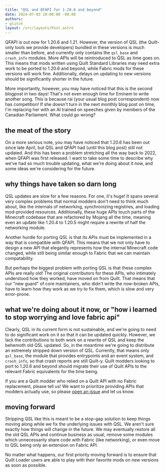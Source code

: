 ```yaml
---
title: "QSL and QFAPI for 1.20.6 and beyond"
date: 2024-07-03 20:00:00 -00:00
authors:
- glitch
layout: /src/layouts/Post.astro
---
```

QFAPI is out *now* for 1.20.6 and 1.21. However, the version of QSL (the Quilt-only tools we provide developers) bundled in these versions is much smaller than before, and currently only contains the `qsl_base` and `crash_info` modules. More APIs will be reintroduced to QSL as time goes on. This means that mods written using Quilt Standard Libraries may need extra work to be ported to 1.20.6 and beyond, while Fabric mods for these versions will work fine. Additionally, delays on updating to new versions should be significantly shorter in the future.

More importantly, however, you may have noticed that this is the second blogpost in two days! That's not even enough time for Eminem to write another song. This is because rai (your usual blog post correspondent) now has competition! If she doesn't turn in the next monthly blog post on time, I'm replacing her with an AI trained on speeches given by members of the Canadian Parliament. What could go wrong?
<!-- MORE -->
## the meat of the story
<!--the actual blog post begins here-->
On a more serious note, you may have noticed that 1.20.6 has been out since late April, but QSL and QFAPI had (until this blog post) still not updated. And this has been a problem stretching all the way back to 2022, when QFAPI was first released. I want to take some time to describe why we've had so much trouble updating, what we're doing about it now, and some ideas we're considering for the future.

## why things have taken so darn long
QSL updates are slow for a few reasons. For one, it's huge! It spans several very complex problems that normal modders don't need to think much about, like the internals of networking, synchronizing registries, and loading mod-provided resources. Additionally, these huge APIs touch parts of the Minecraft codebase that are refactored by Mojang all the time, meaning even an update like 1.20.4 to 1.20.5 might require a rewrite of half the networking module.

Another hurdle for porting QSL is that its APIs must be implemented in a way that is compatible with QFAPI. This means that we not only have to design a new API that elegantly represents how the internal Minecraft code changed, while still being similar enough to Fabric that we can maintain compatability.

But perhaps the biggest problem with porting QSL is that these complex APIs are really old! The original contributors for these APIs, who intimately understood how they worked, have moved on from Quilt. That means that our "new guard" of core maintainers, who didn't write the now-broken APIs, have to learn how they work as we try to fix them, which is slow and very error-prone.

## what we're doing about it now, or "how i learned to stop worrying and love fabric api"
Clearly, QSL in its current form is not sustainable, and we're going to need to do significant work on it so that it can be updated quickly. However, we lack the contributions to both work on a rewrite of QSL and keep the behemoth old QSL updated. So, in the meantime we're going to distribute an extremely stripped down version of QSL. Currently, that means only `qsl_base`, the module that provides entrypoints and an event system, and `crash_info`, so that crash reports are still Quilt-y. Quilt modders looking to port to 1.20.6 and beyond should migrate their use of Quilt APIs to the relevant Fabric equivalents for the time being.

If you are a Quilt modder who relied on a Quilt API with no Fabric replacement, please tell us! We want to prioritize providing APIs that modders actually use, so please [open an issue](https://github.com/QuiltMC/quilt-standard-libraries/issues) and let us know.

## moving forward
Stripping QSL like this is meant to be a stop-gap solution to keep things moving along while we fix the underlying issues with QSL. We aren't sure exactly how things will change in the future. We may eventually restore all the old QSL APIs and continue business as usual, remove some modules which unnecessarily  share code with Fabric (like networking), or even move to QSL being only an extension on Fabric API.

No matter what happens, our first priority moving forward is to ensure that Quilt Loader users are able to play with their favorite mods on new versions as soon as possible.
